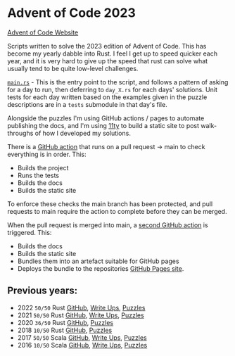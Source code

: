 # Advent of Code 2023

[Advent of Code Website](https://adventofcode.com/)

Scripts written to solve the 2023 edition of Advent of Code. This has become my yearly dabble into Rust. I feel I get 
up to speed quicker each year, and it is very hard to give up the speed that rust can solve what usually tend to be 
quite low-level challenges.

[`main.rs`](./src/main.rs) - This is the entry point to the script, and follows a pattern of asking for a day to run, 
then deferring to `day_X.rs` for each days' solutions. Unit tests for each day written based on the examples given in 
the puzzle descriptions are in a `tests` submodule in that day's file.

Alongside the puzzles I'm using GitHub actions / pages to automate publishing the docs, and I'm using 
[11ty](https://www.11ty.dev) to build a static site to post walk-throughs of how I developed my solutions.

There is a [GitHub action](./.github/workflows/check-build.yml) that runs on a pull request -> main to check everything
is in order. This:

- Builds the project
- Runs the tests
- Builds the docs
- Builds the static site

To enforce these checks the main branch has been protected, and pull requests to main require the action to complete
before they can be merged.

When the pull request is merged into main, a [second GitHub action](./.github/workflows/rust-docs.yml) is triggered.
This:

- Builds the docs
- Builds the static site
- Bundles them into an artefact suitable for GitHub pages
- Deploys the bundle to the repositories [GitHub Pages site](https://kamioftea.github.io/advent-of-code-2022).

## Previous years:

- 2022 `50/50` Rust [GitHub](https://github.com/kamioftea/advent-of-code-2022),
  [Write Ups](https://kamioftea.github.io/advent-of-code-2022/),
  [Puzzles](https://adventofcode.com/2022)
- 2021 `50/50` Rust [GitHub](https://github.com/kamioftea/advent-of-code-2021),
  [Write Ups](https://kamioftea.github.io/advent-of-code-2021/),
  [Puzzles](https://adventofcode.com/2021)
- 2020 `36/50` Rust [GitHub](https://github.com/kamioftea/advent-of-code-2020),
  [Puzzles](https://adventofcode.com/2020)
- 2018 `10/50` Rust [GitHub](https://github.com/kamioftea/advent-of-code-2018),
  [Puzzles](https://adventofcode.com/2018)
- 2017 `50/50` Scala [GitHub](https://github.com/kamioftea/advent-of-code-2017),
  [Write Ups](https://blog.goblinoid.co.uk/tag/advent-of-code-2017/),
  [Puzzles](https://adventofcode.com/2017)
- 2016 `10/50` Scala [GitHub](https://github.com/kamioftea/advent-of-code-2016),
  [Write Ups](https://kamioftea.github.io/advent-of-code-2016/),
  [Puzzles](https://adventofcode.com/2016)
  
